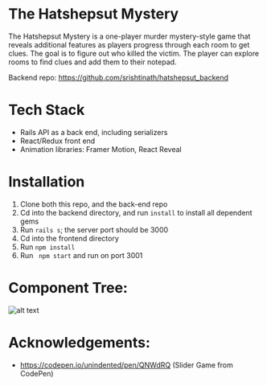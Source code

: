 # The Hatshepsut Mystery
The Hatshepsut Mystery is a one-player murder mystery-style game that reveals additional features as players progress through each room to get clues. The goal is to figure out who killed the victim. The player can explore rooms to find clues and add them to their notepad.

Backend repo: https://github.com/srishtinath/hatshepsut_backend

# Tech Stack
- Rails API as a back end, including serializers
- React/Redux front end
- Animation libraries: Framer Motion, React Reveal

# Installation

1. Clone both this repo, and the back-end repo
2. Cd into the backend directory, and run ```install``` to install all dependent gems
3. Run ```rails s```; the server port should be 3000
4. Cd into the frontend directory
5. Run ``` npm install ```
6. Run ``` npm start``` and run on port 3001

# Component Tree:

![alt text](https://res.cloudinary.com/dqtw2xfuf/image/upload/v1596564129/Hatshepsut/Screen_Shot_2020-08-04_at_1.46.55_PM_qtcpbi.png "Component Tree")


# Acknowledgements: 

- https://codepen.io/unindented/pen/QNWdRQ (Slider Game from CodePen)

